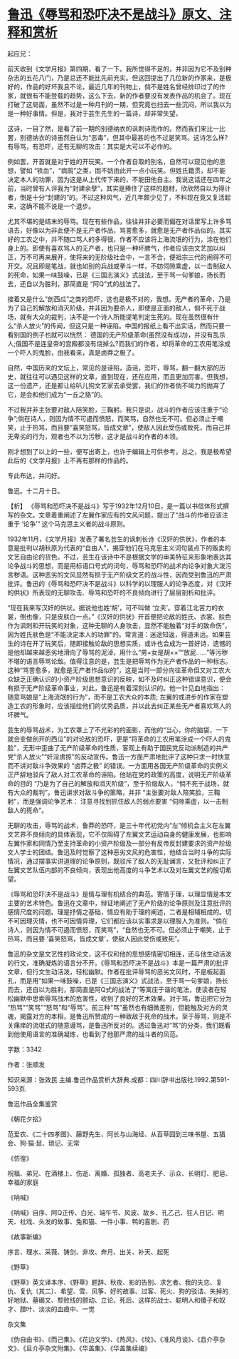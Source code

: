 # [鲁迅《辱骂和恐吓决不是战斗》原文、注释和赏析](https://www.vrrw.net/wx/9643.html)

起应兄：

前天收到《文学月报》第四期，看了一下。我所觉得不足的，并非因为它不及别种杂志的五花八门，乃是总还不能比先前充实。但这回提出了几位新的作家来，是极好的，作品的好坏我且不论，最近几年的刊物上，倘不是姓名曾经排印过了的作家，就很有不能登载的趋势，这么下去，新的作者要没有发表作品的机会了。现在打破了这局面，虽然不过是一种月刊的一期，但究竟也扫去一些沉闷，所以我以为是一种好事情。但是，我对于芸生先生的一篇诗，却非常失望。

这诗，一目了然，是看了前一期的别德纳衣的讽刺诗而作的。然而我们来比一比罢，别德纳衣的诗虽然自认为“恶毒”，但其中最甚的也不过是笑骂。这诗怎么样?有辱骂，有恐吓，还有无聊的攻击：其实是大可以不必作的。

例如罢，开首就是对于姓的开玩笑。一个作者自取的别名，自然可以窥见他的思想，譬如 “铁血”，“病鹃”之类，固不妨由此开一点小玩笑。但姓氏籍贯，却不能决定本人的功罪，因为这是从上代传下来的，不能田他自主。我说这话还在四年之前，当时曾有人评我为“封建余孽”，其实是捧住了这样的题材，欣欣然自以为得计者，倒是十分“封建的”的。不过这种风气，近几年颇少见了，不料现在竟又复活起来，这确不能不说是一个退步。

尤其不堪的是结末的辱骂。现在有些作品，往往并非必要而偏在对话里写上许多骂语去，好像以为非此便不是无产者作品，骂詈愈多，就愈是无产者作品似的。其实好的工农之中，并不随口骂人的多得很，作者不应该将上海流氓的行为，涂在他们身上的。即使有喜欢骂人的无产者，也只是一种坏脾气，作者应该由文艺加以纠正，万不可再来展开，使将来的无阶级社会中，一言不合，便祖宗三代的闹得不可开交。况且即是笔战，就也如别的兵战或拳斗一样，不妨伺隙乘虚，以一击制敌人的死命，如果一味鼓噪，已是《三国志演义》式战法，至于骂一句爹娘，扬长而去，还自以为胜利，那简直是 “阿Q”式的战法了。

接着又是什么“剖西瓜”之类的恐吓，这也是极不对的，我想。无产者的革命，乃是为了自己的解放和消灭阶级，并非因为要杀人，即使是正面的敌人，倘不死于战场，就有大众的裁判，决不是一个诗人所能提笔判定生死的。现在虽然很有什么“杀人放火”的传闻，但这只是一种诬陷。中国的报纸上看不出实话，然而只要一看别国的例子也就可以恍然： 德国的无产阶级革命(虽然没有成功)，并没有乱杀人;俄国不是连皇帝的宫殿都没有烧掉么?而我们的作者，却将革命的工农用笔涂成一个吓人的鬼脸，由我看来，真是卤莽之极了。

自然，中国历来的文坛上，常见的是诬陷，造谣，恐吓，辱骂，翻一翻大部的历史，就往往可以遇见这样的文章，直到现在，还在应用，而且更加厉害。但我想，这一份遗产，还是都让给叭儿狗文艺家去承受罢，我们的作者倘不竭力的抛弃了它，是会和他们成为“一丘之貉”的。

不过我并非主张要对敌人陪笑脸，三鞠躬。我只是说，战斗的作者应该注重于“论争”;倘在诗人，则因为情不可遏而愤怒，而笑骂，自然也无不可。但必须止于嘲笑，止于热骂，而且要“喜笑怒骂，皆成文章”，使敌人因此受伤或致死，而自己并无卑劣的行为，观者也不以为污秽，这才是战斗的作者的本领。

刚才想到了以上的一些，便写出寄上，也许于编辑上可供参考。总之，我是极希望此后的《文学月报》上不再有那样的作品的。

专此布达，并问好。

鲁迅。十二月十日。



【析】 《辱骂和恐吓决不是战斗》写于1932年12月10日，是一篇以书信体形式撰写的杂文。文章着重阐述了左翼作家应有的文风问题，提出了“战斗的作者应该注重于 ‘论争’” 这个马克思主义者的战斗原则。

1932年11月，《文学月报》发表了署名芸生的讽刺长诗《汉奸的供状》，作者的本意是批判以胡秋原为代表的“自由人”，揭穿他们在马克思主义词句装点下的贩卖的文艺自由论的货色。不过，芸生在该诗中不是根据文学的审美特征来形象地表达其论争战斗的思想，而是用标语口号式的词句，辱骂和恐吓的战术向论争对象大泼污言秽语。这种恶劣的文风显然有损于无产阶级文艺的战斗性，因而受到鲁迅的严肃批评。鲁迅的《辱骂和恐吓决不是战斗》以科学的以理服人的论争态度，对《汉奸的供状》所表现的无聊攻击、辱骂和恐吓的不良倾向进行了层层剖析和批评。

“现在我来写汉奸的供状。据说他也姓‘胡’，可不叫做 ‘立夫’。穿着江北苦力的衣裳，倒也像，只是皮肤白一点。”《汉奸的供状》开首便把论敌的姓氏、衣裳、肤色作为讽刺和开玩笑的对象，这种无聊的人身攻击，显然不能触着“对手的致命伤”，因为姓氏肤色是“不能决定本人的功罪”的。常言道：迷途知返，得道未远。如果芸生的诗在开了玩笑后，随即接触论敌的思想实质，或许也会成为一首好诗，遗憾的是他却越来越恶劣地滑向了辱骂的泥淖，用什么“男+女是胡××”“放屁……”等污秽不堪的语言辱骂论敌。值得注意的是，芸生是把辱骂作为无产者作品的一种标志。这种“骂詈愈多，就愈是无产者作品似的”，这是当时一部分向往革命但又对工农大众缺乏正确认识的小资产阶级思想意识的反映，如不及时纠正这种错误意识，便会有损于无产阶级革命事业，对此，鲁迅是有着深刻认识的。他一针见血地指出： 随意骂娘是“上海流氓的行为”，而不是工农大众的本质; 左翼的或进步的作家在塑造工农的形象时，应该描绘他们的优秀品质，并以此去纠正某些无产者喜欢骂人的坏脾气。

芸生的辱骂战术，为工农罩上了不光彩的的面影，而他的“当心，你的脑袋，一下就会变做剖开的西瓜”的对论敌的恐吓，更是“将革命的工农用笔涂成一个吓人的鬼脸”，无形中歪曲了无产阶级革命的性质，客观上有助于国民党反动派制造的共产党“杀人放火”“奸淫虏掠”的反动宣传。鲁迅一方面严肃地批评了这种只求一时快意而不讲对敌斗争效果的 “卤莽之极” 的错误。一方面用各国无产阶级革命的实例义正严辞地驳斥了敌人对工农革命的诬陷。他站在党的政策的高度，说明无产阶级革命的目的 “乃是为了自己的解放和消灭阶级”，至于阶级敌人，“倘不死于战场，就有大众的裁判”。鲁迅讲求对敌斗争的策略，并非 “主张要对敌人陪笑脸，三鞠躬”，而是强调论争艺术： 注意寻找到抓住敌人的弱点要害 “伺隙乘虚，以一击制敌人的死命”。

无聊的攻击，辱骂的战术，鲁莽的恐吓，是三十年代初党内“左”倾机会主义在左翼文艺界不良倾向的具体表现，它不仅阻碍了左翼文艺运动自身的健康发展，也影响左翼作家和同情乃至支持革命的小资产阶级及一部分有反帝反封建要求的资产阶级文人学士的团结。鲁迅及时觉察了这种恶劣文风的危害性，他结合当时斗争的实际情况，通过摆事实讲道理的论争原则，既驳斥了敌人的无耻谰言，又批评和纠正了左翼文艺队伍内部的不良倾向，表现出他高度的斗争艺术以及对左翼文艺的殷切希望。

《辱骂和恐吓决不是战斗》是情与理有机结合的典范。寄情于理，以理显情是本文主要的艺术特色。鲁迅在文章中，辩证地阐述了无产阶级的论争原则及注意批评的感情尺度的问题。理是抒情之基础，情应有助于理的阐述，二者是相辅相成的。切不可因理灭情，也不可因情异理，它们都应该以实事求是以理服人为准则。“倘在诗人，则因为情不可遏而愤怒，而笑骂”，“自然也无不可。但必须止于嘲笑，止于热骂，而且要 ‘喜笑怒骂，皆成文章’，使敌人因此受伤或致死”。

鲁迅的杂文是文艺性的政论文，这不仅和他的思想感情密切相连，还与他生动活泼的行文，准确凝炼的语言分不开。《辱骂和恐吓决不是战斗》本是一篇严肃的批评文章，但行文生动活泼，轻松幽默。作者在批评辱骂的恶劣文风时，不是板起面孔，而是用“如果一味鼓噪，已是《三国志演义》式战法，至于骂一句爹娘，扬长而去，还自以为胜利，那简直是阿Q式的战法了”等寓庄于谐的笔法，使读者在轻松幽默中思索辱骂战术的危害性，收到了良好的艺术效果。对于骂，鲁迅把它分为 “热骂”“笑骂”“怒骂”和“辱骂”。前三种“骂”虽然也有细微差别，但能触及对方的灵魂，揭露对方的本相，是鲁迅所赞成的一种致敌于死命的战术。至于辱骂，则是不关痛痒的流氓式的随意谩骂，是鲁迅所反对的。透过鲁迅对“骂”的分类，我们既看到他使用语言的准确凝炼，也看到了他那严肃的战斗者的风范。

字数：3342

作者：张顺发

知识来源：张效民 主编.鲁迅作品赏析大辞典.成都：四川辞书出版社.1992.第591-593页.

鲁迅作品全集鉴赏

《朝花夕拾》

范爱农、《二十四孝图》、藤野先生、阿长与山海经、从百草园到三味书屋、五猖会、狗·猫·鼠、琐记、无常

《仿徨》

祝福、弟兄、在酒楼上、伤逝、离婚、孤独者、高老夫子、示众、长明灯、肥皂、幸福的家庭

《呐喊》

《呐喊》自序、阿Q正传、白光、端午节、风波、故乡、孔乙己、狂人日记、明天、社戏、头发的故事、兔和猫、一件小事、鸭的喜剧、药

《故事新编》

序言、理水、采薇、铸剑、非攻、奔月、出关、补天、起死

《野草》

《野草》英文译本序、《野草》题辞、秋夜、影的告别、求乞者、我的失恋、复仇、复仇〔其二〕、希望、雪、风筝、好的故事、过客、死火、狗的驳诘、失掉的好地狱、墓碣文、颓败线的颤动、立论、死后、这样的战士、聪明人和傻子和奴才、腊叶、淡淡的血痕中、一觉

杂文集

《伪自由书》、《而己集》、《花边文学》、《热风》、《坟》、《准风月谈》、《且介亭杂文》、《且介亭杂文附集》、《华盖集》、《华盖集续编》

